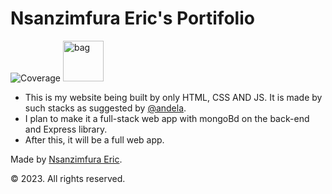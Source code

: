 # Nsanzimfura Eric's Portifolio 
![Coverage](https://img.shields.io/badge/code--coverage-93%25-darkgreen)
<img width="65" alt="bag" src="https://user-images.githubusercontent.com/91186046/220954210-8e7b9c58-1bb0-44b0-9dd4-4d7789914a6c.png">

- This is my website being built by only HTML, CSS AND JS. It is made by such stacks as suggested by [@andela](https://github.com/andela).
- I plan to make it a full-stack web app with mongoBd on the back-end and Express library.
- After this, it will be a full web app.



Made by [Nsanzimfura Eric](github.com/Kress20000).

  © 2023. All rights reserved.
